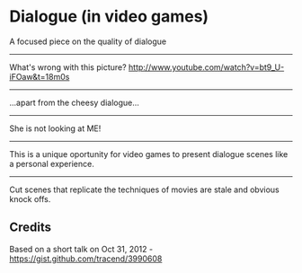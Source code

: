 # Dialogue (in video games)

A focused piece on the quality of dialogue

---

What's wrong with this picture?
http://www.youtube.com/watch?v=bt9_U-iFOaw&t=18m0s

---

...apart from the cheesy dialogue...

---

She is not looking at ME!

---

This is a unique oportunity for video games to present dialogue scenes like a personal experience.

---

Cut scenes that replicate the techniques of movies are stale and obvious knock offs.

## Credits

Based on a short talk on Oct 31, 2012 - https://gist.github.com/tracend/3990608
